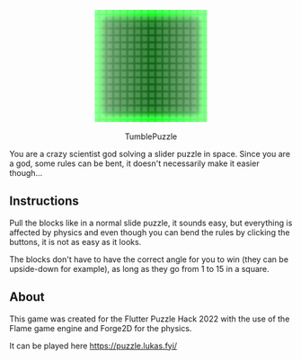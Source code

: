 <p align="center">
  <a href="https://puzzle.lukas.fyi/">
    <img alt="Tumble Puzzle" width="200px" src="./assets/images/green_box.png">
  </a>
</p>

<p align="center">
TumblePuzzle
</p>

You are a crazy scientist god solving a slider puzzle in space. 
Since you are a god, some rules can be bent, it doesn't necessarily make it
easier though...


## Instructions

Pull the blocks like in a normal slide puzzle, it sounds easy, but everything
is affected by physics and even though you can bend the rules by clicking the
buttons, it is not as easy as it looks.

The blocks don't have to have the correct angle for you to win (they can be
upside-down for example), as long as they go from 1 to 15 in a square.


## About

This game was created for the Flutter Puzzle Hack 2022 with the use of the
Flame game engine and Forge2D for the physics.

It can be played here https://puzzle.lukas.fyi/